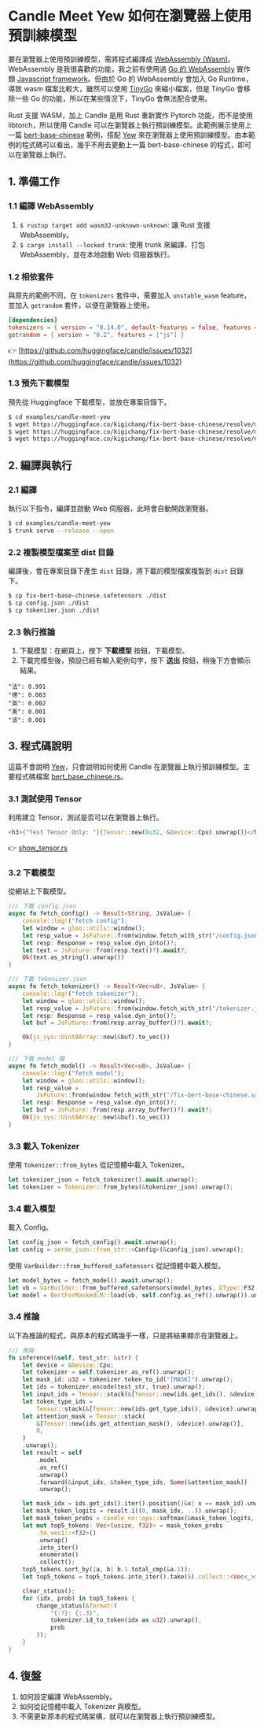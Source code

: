 # Candle Meet Yew 如何在瀏覽器上使用預訓練模型

要在瀏覽器上使用預訓練模型，需將程式編譯成 [WebAssembly (Wasm)](https://developer.mozilla.org/en-US/docs/WebAssembly)。WebAssembly 是我很喜歡的功能，我之前有使用過 [Go 的 WebAssembly](https://github.com/kigichang/go_course/tree/main/wasm) 實作類 [Javascript framework](https://github.com/dairaga/js)。但由於 Go 的 WebAssembly 會加入 Go Runtime，導致 wasm 檔案比較大，雖然可以使用 [TinyGo](https://tinygo.org/) 來縮小檔案，但是 TinyGo 會移除一些 Go 的功能，所以在某些情況下，TinyGo 會無法配合使用。

Rust 支援 WASM，加上 Candle 是用 Rust 重新實作 Pytorch 功能，而不是使用 libtorch，所以使用 Candle 可以在瀏覽器上執行預訓練模型。此範例展示使用上一篇 [bert-base-chinese](../bert-base-chinese/README.md) 範例，搭配 [Yew](https://yew.rs/) 來在瀏覽器上使用預訓練模型。由本範例的程式碼可以看出，幾乎不用去更動上一篇 bert-base-chinese 的程式，即可以在瀏覽器上執行。

## 1. 準備工作

### 1.1 編譯 WebAssembly

1. `$ rustup target add wasm32-unknown-unknown`: 讓 Rust 支援 WebAssembly。
1. `$ cargo install --locked trunk`: 使用 trunk 來編譯、打包 WebAssembly，並在本地啟動 Web 伺服器執行。

### 1.2 相依套件

與原先的範例不同，在 `tokenizers` 套件中，需要加入 `unstable_wasm` feature，並加入 `getrandom` 套件，以便在瀏覽器上使用。

```toml
[dependencies]
tokenizers = { version = "0.14.0", default-features = false, features = ["unstable_wasm"] }
getrandom = { version = "0.2", features = ["js"] }
```

👉 [https://github.com/huggingface/candle/issues/1032](https://github.com/huggingface/candle/issues/1032)

### 1.3 預先下載模型

預先從 Huggingface 下載模型，並放在專案目錄下。

```bash
$ cd examples/candle-meet-yew
$ wget https://huggingface.co/kigichang/fix-bert-base-chinese/resolve/main/fix-bert-base-chinese.safetensors
$ wget https://huggingface.co/kigichang/fix-bert-base-chinese/resolve/main/tokenizer.json
$ wget https://huggingface.co/kigichang/fix-bert-base-chinese/resolve/main/config.json
```

## 2. 編譯與執行

### 2.1 編譯

執行以下指令，編譯並啟動 Web 伺服器，此時會自動開啟瀏覽器。

```bash
$ cd examples/candle-meet-yew
$ trunk serve --release --open
```

### 2.2 複製模型檔案至 dist 目錄

編譯後，會在專案目錄下產生 `dist` 目錄，將下載的模型檔案複製到 `dist` 目錄下。

```bash
$ cp fix-bert-base-chinese.safetensors ./dist
$ cp config.json ./dist
$ cp tokenizer.json ./dist
```

### 2.3 執行推論

1. 下載模型：在網頁上，按下 __下載模型__ 按鈕，下載模型。
1. 下載完模型後，預設已經有輸入範例句字，按下 __送出__ 按鈕，稍後下方會顯示結果。

```text
"法": 0.991
"德": 0.003
"英": 0.002
"美": 0.001
"该": 0.001
```

## 3. 程式碼說明

這篇不會說明 [Yew](https://yew.rs/)，只會說明如何使用 Candle 在瀏覽器上執行預訓練模型。主要程式碼檔案 [bert_base_chinese.rs](src/bert_base_chinese.rs)。

### 3.1 測試使用 Tensor

利用建立 Tensor，測試是否可以在瀏覽器上執行。

```rust
<h3>{"Test Tensor Only: "}{Tensor::new(0u32, &Device::Cpu).unwrap()}</h3>
```

👉 [show_tensor.rs](src/show_tensor.rs)

### 3.2 下載模型

從網站上下載模型。

```rust
/// 下載 config.json
async fn fetch_config() -> Result<String, JsValue> {
    console::log!("fetch config");
    let window = gloo::utils::window();
    let resp_value = JsFuture::from(window.fetch_with_str("/config.json")).await?;
    let resp: Response = resp_value.dyn_into()?;
    let text = JsFuture::from(resp.text()?).await?;
    Ok(text.as_string().unwrap())
}

/// 下載 tokenizer.json
async fn fetch_tokenizer() -> Result<Vec<u8>, JsValue> {
    console::log!("fetch tokenizer");
    let window = gloo::utils::window();
    let resp_value = JsFuture::from(window.fetch_with_str("/tokenizer.json")).await?;
    let resp: Response = resp_value.dyn_into()?;
    let buf = JsFuture::from(resp.array_buffer()?).await?;

    Ok(js_sys::Uint8Array::new(&buf).to_vec())
}

/// 下載 model 檔
async fn fetch_model() -> Result<Vec<u8>, JsValue> {
    console::log!("fetch model");
    let window = gloo::utils::window();
    let resp_value =
        JsFuture::from(window.fetch_with_str("/fix-bert-base-chinese.safetensors")).await?;
    let resp: Response = resp_value.dyn_into()?;
    let buf = JsFuture::from(resp.array_buffer()?).await?;
    Ok(js_sys::Uint8Array::new(&buf).to_vec())
}
```

### 3.3 載入 Tokenizer

使用 `Tokenizer::from_bytes` 從記憶體中載入 Tokenizer。

```rust
let tokenizer_json = fetch_tokenizer().await.unwrap();
let tokenizer = Tokenizer::from_bytes(&tokenizer_json).unwrap();
```

### 3.4 載入模型

載入 Config。

```rust
let config_json = fetch_config().await.unwrap();
let config = serde_json::from_str::<Config>(&config_json).unwrap();
```

使用 `VarBuilder::from_buffered_safetensors` 從記憶體中載入模型。

```rust
let model_bytes = fetch_model().await.unwrap();
let vb = VarBuilder::from_buffered_safetensors(model_bytes, DType::F32, &Device::Cpu).unwrap();
let model = BertForMaskedLM::load(vb, self.config.as_ref().unwrap()).unwrap();
```

### 3.4 推論

以下為推論的程式，與原本的程式碼幾乎一樣，只是將結果顯示在瀏覽器上。

```rust
/// 推論
fn inference(&self, test_str: &str) {
    let device = &Device::Cpu;
    let tokenizer = self.tokenizer.as_ref().unwrap();
    let mask_id: u32 = tokenizer.token_to_id("[MASK]").unwrap();
    let ids = tokenizer.encode(test_str, true).unwrap();
    let input_ids = Tensor::stack(&[Tensor::new(ids.get_ids(), &device).unwrap()], 0).unwrap();
    let token_type_ids =
        Tensor::stack(&[Tensor::new(ids.get_type_ids(), &device).unwrap()], 0).unwrap();
    let attention_mask = Tensor::stack(
        &[Tensor::new(ids.get_attention_mask(), &device).unwrap()],
        0,
    )
    .unwrap();
    let result = self
        .model
        .as_ref()
        .unwrap()
        .forward(&input_ids, &token_type_ids, Some(&attention_mask))
        .unwrap();

    let mask_idx = ids.get_ids().iter().position(|&x| x == mask_id).unwrap();
    let mask_token_logits = result.i((0, mask_idx, ..)).unwrap();
    let mask_token_probs = candle_nn::ops::softmax(&mask_token_logits, 0).unwrap();
    let mut top5_tokens: Vec<(usize, f32)> = mask_token_probs
        .to_vec1::<f32>()
        .unwrap()
        .into_iter()
        .enumerate()
        .collect();
    top5_tokens.sort_by(|a, b| b.1.total_cmp(&a.1));
    let top5_tokens = top5_tokens.into_iter().take(5).collect::<Vec<_>>();

    clear_status();
    for (idx, prob) in top5_tokens {
        change_status(&format!(
            "{:?}: {:.3}",
            tokenizer.id_to_token(idx as u32).unwrap(),
            prob
        ));
    }
}
```

## 4. 復盤

1. 如何設定編譯 WebAssembly。
1. 如何從記憶體中載入 Tokenizer 與模型。
1. 不需更新原本的程式碼架構，就可以在瀏覽器上執行預訓練模型。
